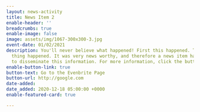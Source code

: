 ```yaml
---
layout: news-activity
title: News Item 2
enable-header: ''
breadcrumbs: true
enable-image: false
image: assets/img/1067-300x300-3.jpg
event-date: 01/02/2021
description: You'll never believe what happened! First this happened. Then, this other
  thing happened. It was very news worthy, and therefore a news item has been created
  to disseminate this information. For more information, click the button.
enable-button-link: true
button-text: Go to the Evenbrite Page
button-url: http://google.com
date-added: 
date_added: 2020-12-18 05:00:00 +0000
enable-featured-card: true

---
```

